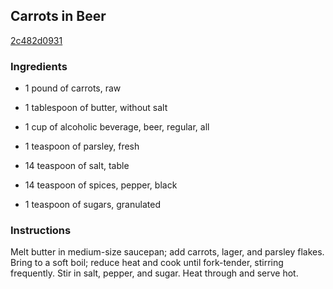 ## Carrots in Beer

[2c482d0931](http://www.food.com/recipe/carrots-in-beer-172263)

### Ingredients

 - 1 pound of carrots, raw

 - 1 tablespoon of butter, without salt

 - 1 cup of alcoholic beverage, beer, regular, all

 - 1 teaspoon of parsley, fresh

 - 14 teaspoon of salt, table

 - 14 teaspoon of spices, pepper, black

 - 1 teaspoon of sugars, granulated

### Instructions

Melt butter in medium-size saucepan; add carrots, lager, and parsley flakes. Bring to a soft boil; reduce heat and cook until fork-tender, stirring frequently. Stir in salt, pepper, and sugar. Heat through and serve hot.